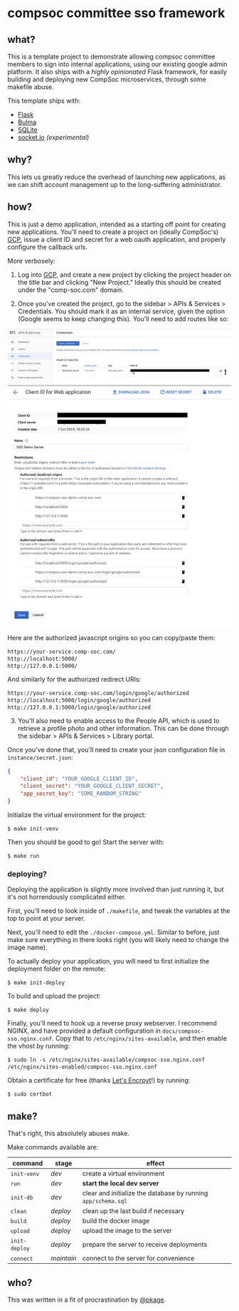 # compsoc committee sso framework

## what?

This is a template project to demonstrate allowing compsoc committee members to sign into internal applications, using our existing google admin platform.
It also ships with a *highly opinionated* Flask framework, for easily building and deploying new CompSoc microservices, through some makefile abuse.

This template ships with:

 - [Flask](//palletsprojects.com/p/flask/)
 - [Bulma](//bulma.io)
 - [SQLite](https://www.sqlite.org/index.html)
 - [socket.io](//socket.io) *(experimental)*

## why?

This lets us greatly reduce the overhead of launching new applications, as we can shift account management up to the long-suffering administrator.

## how?

This is just a demo application, intended as a starting off point for creating new applications. You'll need to create a project on (ideally CompSoc's) [GCP](https://console.cloud.google.com/), issue a client ID and secret for a web oauth application, and properly configure the callback urls.

More verbosely:

1) Log into [GCP](https://console.cloud.google.com), and create a new project by clicking the project header on the title bar and clicking "New Project." Ideally this should be created under the "comp-soc.com" domain.

2) Once you've created the project, go to the sidebar > APIs & Services > Credentials. You should mark it as an internal service, given the option (Google seems to keep changing this). You'll need to add routes like so:

![credentials](/docs/credentials.png?raw=true)
![routes](/docs/routes.png?raw=true)

Here are the authorized javascript origins so you can copy/paste them:

```
https://your-service.comp-soc.com/
http://localhost:5000/
http://127.0.0.1:5000/
```

And similarly for the authorized redirect URIs:

```
https://your-service.comp-soc.com/login/google/authorized
http://localhost:5000/login/google/authorized
http://127.0.0.1:5000/login/google/authorized
```

3) You'll also need to enable access to the People API, which is used to retrieve a profile photo and other information. This can be done through the sidebar > APIs & Services > Library portal.

Once you've done that, you'll need to create your json configuration file in `instance/secret.json`:

```json
{
    "client_id": "YOUR_GOOGLE_CLIENT_ID",
    "client_secret": "YOUR_GOOGLE_CLIENT_SECRET",
    "app_secret_key": "SOME_RANDOM_STRING"
}
```

Initialize the virtual environment for the project:

```
$ make init-venv
```


Then you should be good to go! Start the server with:

```
$ make run
```

### deploying?

Deploying the application is slightly more involved than just running it, but it's not horrendously complicated either.

First, you'll need to look inside of `./makefile`, and tweak the variables at the top to point at your server.

Next, you'll need to edit the `./docker-compose.yml`. Similar to before, just make sure everything in there looks right (you will likely need to change the image name).

To actually deploy your application, you will need to first initialize the deployment folder on the remote:

```
$ make init-deploy
```

To build and upload the project:

```
$ make deploy
```

Finally, you'll need to hook up a reverse proxy webserver. I recommend NGINX, and have provided a default configuration in `docs/compsoc-sso.nginx.conf`.
Copy that to `/etc/nginx/sites-available`, and then enable the vhost by running:

```
$ sudo ln -s /etc/nginx/sites-available/compsoc-sso.nginx.conf /etc/nginx/sites-enabled/compsoc-sso.nginx.conf
```

Obtain a certificate for free (thanks [Let's Encrpyt](//letsencrypt.org)!) by running:

```
$ sudo certbot
```

## make?

That's right, this absolutely abuses make.

Make commands available are:

command | stage | effect
---|---|---
`init-venv` | *dev* | create a virtual environment
`run` | *dev* | __start the local dev server__
`init-db` | *dev* | clear and initialize the database by running `app/schema.sql`
`clean` | *deploy* | clean up the last build if necessary
`build` | *deploy* | build the docker image
`upload` | *deploy* | upload the image to the server
`init-deploy` | *deploy* | prepare the server to receive deployments
`connect` | *maintain* | connect to the server for convenience

## who?

This was written in a fit of procrastination by [@pkage](//kage.dev).
